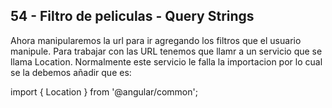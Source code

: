 ## 54 - Filtro de peliculas - Query Strings

Ahora manipularemos la url para ir agregando los filtros que el usuario manipule.
Para trabajar con las URL tenemos que llamr a un servicio que se llama Location.
Normalmente este servicio le falla la importacion por lo cual se la debemos añadir que es:

  import { Location } from '@angular/common';
  
  
